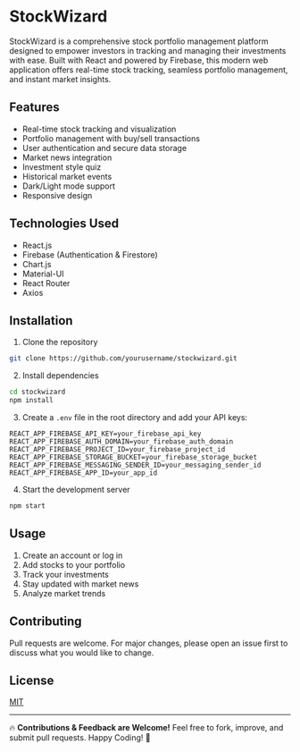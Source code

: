 # StockWizard

StockWizard is a comprehensive stock portfolio management platform designed to empower investors in tracking and managing their investments with ease. Built with React and powered by Firebase, this modern web application offers real-time stock tracking, seamless portfolio management, and instant market insights.

## Features

- Real-time stock tracking and visualization
- Portfolio management with buy/sell transactions
- User authentication and secure data storage
- Market news integration
- Investment style quiz
- Historical market events
- Dark/Light mode support
- Responsive design

## Technologies Used

- React.js
- Firebase (Authentication & Firestore)
- Chart.js
- Material-UI
- React Router
- Axios

## Installation

1. Clone the repository
```bash
git clone https://github.com/yourusername/stockwizard.git
```

2. Install dependencies
```bash
cd stockwizard
npm install
```

3. Create a `.env` file in the root directory and add your API keys:
```plaintext
REACT_APP_FIREBASE_API_KEY=your_firebase_api_key
REACT_APP_FIREBASE_AUTH_DOMAIN=your_firebase_auth_domain
REACT_APP_FIREBASE_PROJECT_ID=your_firebase_project_id
REACT_APP_FIREBASE_STORAGE_BUCKET=your_firebase_storage_bucket
REACT_APP_FIREBASE_MESSAGING_SENDER_ID=your_messaging_sender_id
REACT_APP_FIREBASE_APP_ID=your_app_id
```

4. Start the development server
```bash
npm start
```

## Usage

1. Create an account or log in
2. Add stocks to your portfolio
3. Track your investments
4. Stay updated with market news
5. Analyze market trends

## Contributing

Pull requests are welcome. For major changes, please open an issue first to discuss what you would like to change.

## License

[MIT](https://choosealicense.com/licenses/mit/)

---

🔥 **Contributions & Feedback are Welcome!** Feel free to fork, improve, and submit pull requests. Happy Coding! 🚀

